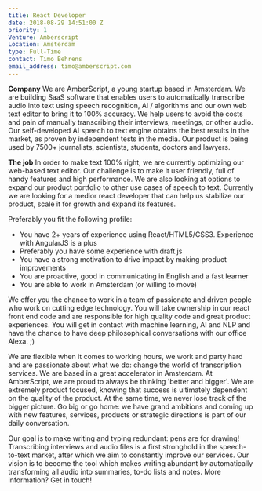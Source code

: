 ```yaml
---
title: React Developer
date: 2018-08-29 14:51:00 Z
priority: 1
Venture: Amberscript
Location: Amsterdam
type: Full-Time
contact: Timo Behrens
email_address: timo@amberscript.com
---
```


**Company**
We are AmberScript, a young startup based in Amsterdam. We are building SaaS software that
enables users to automatically transcribe audio into text using speech recognition, AI /
algorithms and our own web text editor to bring it to 100% accuracy. We help users to avoid
the costs and pain of manually transcribing their interviews, meetings, or other audio.
Our self-developed AI speech to text engine obtains the best results in the market, as proven
by independent tests in the media. Our product is being used by 7500+ journalists, scientists,
students, doctors and lawyers. 

**The job**
In order to make text 100% right, we are currently optimizing our web-based text editor. Our challenge is to make it user friendly, full of handy features and high performance. We are also looking at options to expand our product portfolio to other use cases of speech to text. Currently we are looking for a medior react developer that can help us stabilize our product, scale it for growth and expand its features. 

Preferably you fit the following profile:
- You have 2+ years of experience using React/HTML5/CSS3. Experience with AngularJS is a plus
- Preferably you have some experience with draft.js
- You have a strong motivation to drive impact by making product improvements
- You are proactive, good in communicating in English and a fast learner
- You are able to work in Amsterdam (or willing to move)

We offer you the chance to work in a team of passionate and driven people who work on cutting edge technology. You will take ownership in our react front end code and are responsible for high quality code and great product experiences. You will get in contact with machine learning, AI and NLP and have the chance to have deep philosophical conversations with our office Alexa. ;)

We are flexible when it comes to working hours, we work and party hard and are passionate about what we do: change the world of transcription services. We are based in a great accelerator in Amsterdam.
At AmberScript, we are proud to always be thinking 'better and bigger'. We are extremely product focused, knowing that success is ultimately dependent on the quality of the product. At the same time, we never lose track of the bigger picture. Go big or go home: we have grand ambitions and coming up with new features, services, products or strategic directions is part of our daily conversation.

Our goal is to make writing and typing redundant: pens are for drawing! Transcribing interviews and audio files is a first stronghold in the speech-to-text market, after which we aim to constantly improve our services. Our vision is to become the tool which makes writing abundant by automatically transforming all audio into summaries, to-do lists and notes. More information? Get in touch!